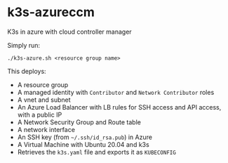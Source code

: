 # k3s-azureccm

K3s in azure with cloud controller manager

Simply run:

```
./k3s-azure.sh <resource group name>
```

This deploys:

- A resource group
- A managed identity with `Contributor` and `Network Contributor` roles
- A vnet and subnet
- An Azure Load Balancer with LB rules for SSH access and API access, with a public IP
- A Network Security Group and Route table
- A network interface
- An SSH key (from `~/.ssh/id_rsa.pub`) in Azure
- A Virtual Machine with Ubuntu 20.04 and k3s
- Retrieves the `k3s.yaml` file and exports it as `KUBECONFIG`